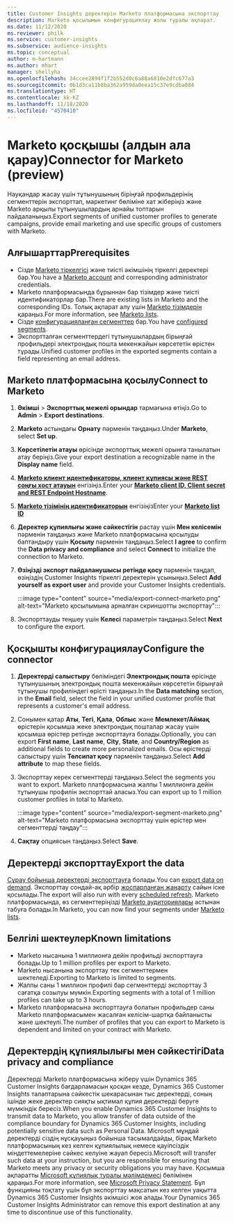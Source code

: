 ```yaml
---
title: Customer Insights деректерін Marketo платформасына экспорттау
description: Marketo қосылымын конфигурациялау жолы туралы ақпарат.
ms.date: 11/12/2020
ms.reviewer: philk
ms.service: customer-insights
ms.subservice: audience-insights
ms.topic: conceptual
author: m-hartmann
ms.author: mhart
manager: shellyha
ms.openlocfilehash: 34ccee2894f1f2b552d0c6a88a6810e2dfc677a3
ms.sourcegitcommit: 0b1d3ca11b8ba362a959da0eea15c37e9cdba084
ms.translationtype: HT
ms.contentlocale: kk-KZ
ms.lasthandoff: 11/18/2020
ms.locfileid: "4570410"
---
```

# <a name="connector-for-marketo-preview"></a><span data-ttu-id="cbd4f-103">Marketo қосқышы (алдын ала қарау)</span><span class="sxs-lookup"><span data-stu-id="cbd4f-103">Connector for Marketo (preview)</span></span>

<span data-ttu-id="cbd4f-104">Науқандар жасау үшін тұтынушының біріңғай профильдерінің сегменттерін экспорттап, маркетинг бөліміне хат жіберіңіз және Marketo арқылы тұтынушылардың арнайы топтарын пайдаланыңыз.</span><span class="sxs-lookup"><span data-stu-id="cbd4f-104">Export segments of unified customer profiles to generate campaigns, provide email marketing and use specific groups of customers with Marketo.</span></span>

## <a name="prerequisites"></a><span data-ttu-id="cbd4f-105">Алғышарттар</span><span class="sxs-lookup"><span data-stu-id="cbd4f-105">Prerequisites</span></span>

-   <span data-ttu-id="cbd4f-106">Сізде [Marketo тіркелгісі](https://login.marketo.com/) және тиісті әкімшінің тіркелгі деректері бар.</span><span class="sxs-lookup"><span data-stu-id="cbd4f-106">You have a [Marketo account](https://login.marketo.com/) and corresponding administrator credentials.</span></span>
-   <span data-ttu-id="cbd4f-107">Marketo платформасында бұрыннан бар тізімдер және тиісті идентификаторлар бар.</span><span class="sxs-lookup"><span data-stu-id="cbd4f-107">There are existing lists in Marketo and the corresponding IDs.</span></span> <span data-ttu-id="cbd4f-108">Толық ақпарат алу үшін [Marketo тізімдерін](https://docs.marketo.com/display/public/DOCS/Understanding+Static+Lists) қараңыз.</span><span class="sxs-lookup"><span data-stu-id="cbd4f-108">For more information, see [Marketo lists](https://docs.marketo.com/display/public/DOCS/Understanding+Static+Lists).</span></span>
-   <span data-ttu-id="cbd4f-109">Сізде [конфигурацияланған сегменттер](segments.md) бар.</span><span class="sxs-lookup"><span data-stu-id="cbd4f-109">You have [configured segments](segments.md).</span></span>
-   <span data-ttu-id="cbd4f-110">Экспортталған сегменттердегі тұтынушылардың бірыңғай профильдері электрондық пошта мекенжайын көрсететін өрістен тұрады.</span><span class="sxs-lookup"><span data-stu-id="cbd4f-110">Unified customer profiles in the exported segments contain a field representing an email address.</span></span>

## <a name="connect-to-marketo"></a><span data-ttu-id="cbd4f-111">Marketo платформасына қосылу</span><span class="sxs-lookup"><span data-stu-id="cbd4f-111">Connect to Marketo</span></span>

1. <span data-ttu-id="cbd4f-112">**Әкімші** > **Экспорттық межелі орындар** тармағына өтіңіз.</span><span class="sxs-lookup"><span data-stu-id="cbd4f-112">Go to **Admin** > **Export destinations**.</span></span>

1. <span data-ttu-id="cbd4f-113">**Marketo** астындағы **Орнату** пәрменін таңдаңыз.</span><span class="sxs-lookup"><span data-stu-id="cbd4f-113">Under **Marketo**, select **Set up**.</span></span>

1. <span data-ttu-id="cbd4f-114">**Көрсетілетін атауы** өрісінде экспорттық межелі орынға танылатын атау беріңіз.</span><span class="sxs-lookup"><span data-stu-id="cbd4f-114">Give your export destination a recognizable name in the **Display name** field.</span></span>

1. <span data-ttu-id="cbd4f-115">**[Marketo клиент идентификаторы, клиент құпиясы және REST соңғы хост атауын](https://developers.marketo.com/rest-api/authentication/)** енгізіңіз.</span><span class="sxs-lookup"><span data-stu-id="cbd4f-115">Enter your **[Marketo client ID, Client secret and REST Endpoint Hostname](https://developers.marketo.com/rest-api/authentication/)**.</span></span>

1. <span data-ttu-id="cbd4f-116">**[Marketo тізімінің идентификаторын](https://docs.marketo.com/display/public/DOCS/Understanding+Static+Lists)** енгізіңіз</span><span class="sxs-lookup"><span data-stu-id="cbd4f-116">Enter your **[Marketo list ID](https://docs.marketo.com/display/public/DOCS/Understanding+Static+Lists)**</span></span> 

1. <span data-ttu-id="cbd4f-117">**Деректер құпиялығы және сәйкестігін** растау үшін **Мен келісемін** пәрменін таңдаңыз және Marketo платформасына қосылуды баптандыру үшін **Қосылу** пәрменін таңдаңыз.</span><span class="sxs-lookup"><span data-stu-id="cbd4f-117">Select **I agree** to confirm the **Data privacy and compliance** and select **Connect** to initialize the connection to Marketo.</span></span>

1. <span data-ttu-id="cbd4f-118">**Өзіңізді экспорт пайдаланушысы ретінде қосу** пәрменін таңдап, өзіңіздің Customer Insights тіркелгі деректерін ұсыныңыз.</span><span class="sxs-lookup"><span data-stu-id="cbd4f-118">Select **Add yourself as export user** and provide your Customer Insights credentials.</span></span>

   :::image type="content" source="media/export-connect-marketo.png" alt-text="Marketo қосылымына арналған скриншотты экспорттау":::

1. <span data-ttu-id="cbd4f-120">Экспорттауды теңшеу үшін **Келесі** параметрін таңдаңыз.</span><span class="sxs-lookup"><span data-stu-id="cbd4f-120">Select **Next** to configure the export.</span></span>

## <a name="configure-the-connector"></a><span data-ttu-id="cbd4f-121">Қосқышты конфигурациялау</span><span class="sxs-lookup"><span data-stu-id="cbd4f-121">Configure the connector</span></span>

1. <span data-ttu-id="cbd4f-122">**Деректерді салыстыру** бөліміндегі **Электрондық пошта** өрісінде тұтынушының электрондық пошта мекенжайын көрсететін бірыңғай тұтынушы профиліндегі өрісті таңдаңыз.</span><span class="sxs-lookup"><span data-stu-id="cbd4f-122">In the **Data matching** section, in the **Email** field, select the field in your unified customer profile that represents a customer's email address.</span></span> 

1. <span data-ttu-id="cbd4f-123">Сонымен қатар **Аты**, **Тегі**, **Қала**, **Облыс** және **Мемлекет/Аймақ** өрістерін қосымша жеке электрондық пошталар жасау үшін қосымша өрістер ретінде экспорттауға болады.</span><span class="sxs-lookup"><span data-stu-id="cbd4f-123">Optionally, you can export **First name**, **Last name**, **City**, **State**, and **Country/Region**  as additional fields to create more personalized emails.</span></span> <span data-ttu-id="cbd4f-124">Осы өрістерді салыстыру үшін **Төлсипат қосу** пәрменін таңдаңыз.</span><span class="sxs-lookup"><span data-stu-id="cbd4f-124">Select **Add attribute** to map these fields.</span></span>

1. <span data-ttu-id="cbd4f-125">Экспорттау керек сегменттерді таңдаңыз.</span><span class="sxs-lookup"><span data-stu-id="cbd4f-125">Select the segments you want to export.</span></span> <span data-ttu-id="cbd4f-126">Marketo платформасына жалпы 1 миллионға дейін тұтынушы профилін экспорттай аласыз.</span><span class="sxs-lookup"><span data-stu-id="cbd4f-126">You can export up to 1 million customer profiles in total to Marketo.</span></span>

   :::image type="content" source="media/export-segment-marketo.png" alt-text="Marketo платформасына экспорттау үшін өрістер мен сегменттерді таңдау":::

1. <span data-ttu-id="cbd4f-128">**Сақтау** опциясын таңдаңыз.</span><span class="sxs-lookup"><span data-stu-id="cbd4f-128">Select **Save**.</span></span>

## <a name="export-the-data"></a><span data-ttu-id="cbd4f-129">Деректерді экспорттау</span><span class="sxs-lookup"><span data-stu-id="cbd4f-129">Export the data</span></span>

<span data-ttu-id="cbd4f-130">[Сұрау бойынша деректерді экспорттауға](export-destinations.md) болады.</span><span class="sxs-lookup"><span data-stu-id="cbd4f-130">You can [export data on demand](export-destinations.md).</span></span> <span data-ttu-id="cbd4f-131">Экспорттау сондай-ақ әрбір [жоспарланған жаңарту](system.md#schedule-tab) сайын іске қосылады.</span><span class="sxs-lookup"><span data-stu-id="cbd4f-131">The export will also run with every [scheduled refresh](system.md#schedule-tab).</span></span> <span data-ttu-id="cbd4f-132">Marketo платформасында, өз сегменттеріңізді [Marketo аудиториялары](ttps://docs.marketo.com/display/public/DOCS/Understanding+Static+Lists) астынан табуға болады.</span><span class="sxs-lookup"><span data-stu-id="cbd4f-132">In Marketo, you can now find your segments under [Marketo lists](ttps://docs.marketo.com/display/public/DOCS/Understanding+Static+Lists).</span></span>

## <a name="known-limitations"></a><span data-ttu-id="cbd4f-133">Белгілі шектеулер</span><span class="sxs-lookup"><span data-stu-id="cbd4f-133">Known limitations</span></span>

- <span data-ttu-id="cbd4f-134">Marketo нысанына 1 миллионға дейін профильді экспорттауға болады.</span><span class="sxs-lookup"><span data-stu-id="cbd4f-134">Up to 1 million profiles per export to Marketo.</span></span>
- <span data-ttu-id="cbd4f-135">Marketo нысанына экспорттау тек сегменттермен шектеледі.</span><span class="sxs-lookup"><span data-stu-id="cbd4f-135">Exporting to Marketo is limited to segments.</span></span>
- <span data-ttu-id="cbd4f-136">Жалпы саны 1 миллион профилі бар сегменттерді экспорттау 3 сағатқа созылуы мүмкін.</span><span class="sxs-lookup"><span data-stu-id="cbd4f-136">Exporting segments with a total of 1 million profiles can take up to 3 hours.</span></span> 
- <span data-ttu-id="cbd4f-137">Marketo платформасына экспорттауға болатын профильдер саны Marketo платформасымен жасалған келісім-шартқа байланысты және шектеулі.</span><span class="sxs-lookup"><span data-stu-id="cbd4f-137">The number of profiles that you can export to Marketo is dependent and limited on your contract with Marketo.</span></span>

## <a name="data-privacy-and-compliance"></a><span data-ttu-id="cbd4f-138">Деректердің құпиялылығы мен сәйкестігі</span><span class="sxs-lookup"><span data-stu-id="cbd4f-138">Data privacy and compliance</span></span>

<span data-ttu-id="cbd4f-139">Деректерді Marketo платформасына жіберу үшін Dynamics 365 Customer Insights бағдарламасын қосқан кезде, Dynamics 365 Customer Insights талаптарына сәйкестік шекарасынан тыс деректерді, соның ішінде жеке деректер сияқты ықтимал құпия деректерді беруге мүмкіндік бересіз.</span><span class="sxs-lookup"><span data-stu-id="cbd4f-139">When you enable Dynamics 365 Customer Insights to transmit data to Marketo, you allow transfer of data outside of the compliance boundary for Dynamics 365 Customer Insights, including potentially sensitive data such as Personal Data.</span></span> <span data-ttu-id="cbd4f-140">Microsoft мұндай деректерді сіздің нұсқауыңыз бойынша тасымалдайды, бірақ Marketo платформасының кез келген құпиялылық немесе қауіпсіздік міндеттемелеріне сәйкес келуіне жауап бересіз.</span><span class="sxs-lookup"><span data-stu-id="cbd4f-140">Microsoft will transfer such data at your instruction, but you are responsible for ensuring that Marketo meets any privacy or security obligations you may have.</span></span> <span data-ttu-id="cbd4f-141">Қосымша ақпаратты [Microsoft құпиялық туралы мәлімдемесі](https://go.microsoft.com/fwlink/?linkid=396732) бөлімінен қараңыз.</span><span class="sxs-lookup"><span data-stu-id="cbd4f-141">For more information, see [Microsoft Privacy Statement](https://go.microsoft.com/fwlink/?linkid=396732).</span></span>
<span data-ttu-id="cbd4f-142">Бұл функцияны тоқтату үшін бұл экспорттау мақсатын кез келген уақытта Dynamics 365 Customer Insights әкімшісі жоя алады.</span><span class="sxs-lookup"><span data-stu-id="cbd4f-142">Your Dynamics 365 Customer Insights Administrator can remove this export destination at any time to discontinue use of this functionality.</span></span>
